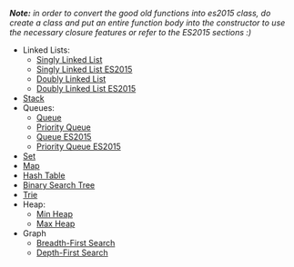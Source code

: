 *__Note:__ in order to convert the good old functions into es2015 class, do create a class and put an entire function body into the constructor to use the necessary closure features or refer to the ES2015 sections :)*

- Linked Lists:
  - [Singly Linked List](./linked-list.js)
  - [Singly Linked List ES2015](./linked-list-es2015.js)
  - [Doubly Linked List](./dbly-linked.js)
  - [Doubly Linked List ES2015](./dbly-linked-es2015.js)
- [Stack](./stack.js)
- Queues:
  - [Queue](./queue.js)
  - [Priority Queue](./priority-queue.js)
  - [Queue ES2015](./queue-es2015.js)
  - [Priority Queue ES2015](./priority-queue-es2015.js)
- [Set](./sets.js)
- [Map](./maps.js)
- [Hash Table](./hash-tables.js)
- [Binary Search Tree](./binary-search-tree.js)
- [Trie](./trie.js)
- Heap:
  - [Min Heap](./min-heap.js)
  - [Max Heap](./max-heap.js)
- Graph
  - [Breadth-First Search](./gr-brtr.html)
  - [Depth-First Search](./gr-dfsr.html)